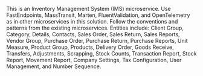 <!-- Use this file to provide workspace-specific custom instructions to Copilot. For more details, visit https://code.visualstudio.com/docs/copilot/copilot-customization#_use-a-githubcopilotinstructionsmd-file -->

This is an Inventory Management System (IMS) microservice. Use FastEndpoints, MassTransit, Marten, FluentValidation, and OpenTelemetry as in other microservices in this solution. Follow the conventions and patterns from the existing microservices. Entities include: Client Group, Category, Details, Contacts, Sales Order, Sales Return, Sales Reports, Vendor Group, Purchase Order, Purchase Return, Purchase Reports, Unit Measure, Product Group, Products, Delivery Order, Goods Receive, Transfers, Adjustments, Scrapping, Stock Counts, Transaction Report, Stock Report, Movement Report, Company Settings, Tax Configuration, User Management, and Number Sequence.
